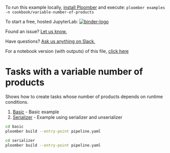 <!-- start header -->
To run this example locally, [install Ploomber](https://ploomber.readthedocs.io/en/latest/get-started/install.html) and execute: `ploomber examples -n cookbook/variable-number-of-products`

To start a free, hosted JupyterLab: [![binder-logo](https://mybinder.org/badge_logo.svg)](https://mybinder.org/v2/gh/ploomber/binder-env/main?urlpath=git-pull%3Frepo%3Dhttps%253A%252F%252Fgithub.com%252Fploomber%252Fprojects%26urlpath%3Dlab%252Ftree%252Fprojects%252Fcookbook/variable-number-of-products%252FREADME.ipynb%26branch%3Dmaster)

Found an issue? [Let us know.](https://github.com/ploomber/projects/issues/new?title=cookbook/variable-number-of-products%20issue)

Have questions? [Ask us anything on Slack.](https://ploomber.io/community/)

For a notebook version (with outputs) of this file, [click here](https://github.com/ploomber/projects/blob/master/cookbook/variable-number-of-products/README.ipynb)
<!-- end header -->



# Tasks with a variable number of products

<!-- start description -->
Shows how to create tasks whose number of products depends on runtime conditions.
<!-- end description -->

1. [Basic](basic) - Basic example
2. [Serializer](serializer) - Example using serializer and unserializer


```sh
cd basic
ploomber build --entry-point pipeline.yaml
```

```sh
cd serializer
ploomber build --entry-point pipeline.yaml
```